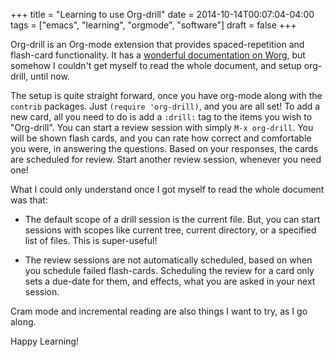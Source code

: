+++
title = "Learning to use Org-drill"
date = 2014-10-14T00:07:04-04:00
tags = ["emacs", "learning", "orgmode", "software"]
draft = false
+++

Org-drill is an Org-mode extension that provides spaced-repetition and
flash-card functionality.  It has a [wonderful documentation on Worg](http://orgmode.org/worg/org-contrib/org-drill.html), but
somehow I couldn't get myself to read the whole document, and setup org-drill,
until now.

The setup is quite straight forward, once you have org-mode along with the
`contrib` packages.  Just `(require 'org-drill)`, and you are all set!  To add
a new card, all you need to do is add a `:drill:` tag to the items you wish to
"Org-drill".  You can start a review session with simply `M-x org-drill`.  You
will be shown flash cards, and you can rate how correct and comfortable you
were, in answering the questions.  Based on your responses, the cards are
scheduled for review.  Start another review session, whenever you need one!

What I could only understand once I got myself to read the whole document was
that:

-   The default scope of a drill session is the current file.  But, you can start
    sessions with scopes like current tree, current directory, or a specified
    list of files. This is super-useful!

-   The review sessions are not automatically scheduled, based on when you
    schedule failed flash-cards.  Scheduling the review for a card only sets a
    due-date for them, and effects, what you are asked in your next session.

Cram mode and incremental reading are also things I want to try, as I go along.

Happy Learning!
